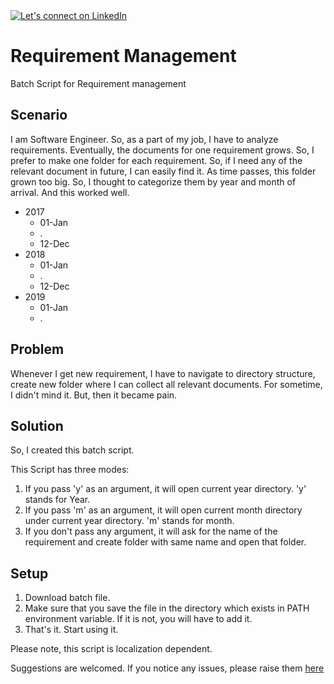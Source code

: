 <a target="_blank" href="https://www.linkedin.com/in/bhavikshah9/">
    <img src="https://img.shields.io/badge/Support-yellow?style=flat-square&logo=linkedin" alt="Let's connect on LinkedIn" /></a>

# Requirement Management
Batch Script for Requirement management

## Scenario
I am Software Engineer. So, as a part of my job, I have to analyze requirements. Eventually, the documents for one requirement grows. So, I prefer to make one folder for each requirement. So, if I need any of the relevant document in future, I can easily find it. As time passes, this folder grown too big. So, I thought to categorize them by year and month of arrival. And this worked well.

- 2017
  - 01-Jan
  - .
  - 12-Dec
- 2018
  - 01-Jan
  - .
  - 12-Dec
- 2019
  - 01-Jan
  - .

## Problem
Whenever I get new requirement, I have to navigate to directory structure, create new folder where I can collect all relevant documents. For sometime, I didn't mind it. But, then it became pain.

## Solution
So, I created this batch script.

This Script has three modes:
1. If you pass 'y' as an argument, it will open current year directory. 'y' stands for Year.
2. If you pass 'm' as an argument, it will open current month directory under current year directory. 'm' stands for month.
3. If you don't pass any argument, it will ask for the name of the requirement and create folder with same name and open that folder.

## Setup
1. Download batch file.
2. Make sure that you save the file in the directory which exists in PATH environment variable. If it is not, you will have to add it.
3. That's it. Start using it.

Please note, this script is localization dependent.

Suggestions are welcomed. If you notice any issues, please raise them [here](https://github.com/bhavikshah9/requirement-management/issues)
